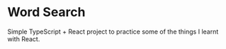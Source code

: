 # Word Search

Simple TypeScript + React project to practice some of the things I learnt with React.
